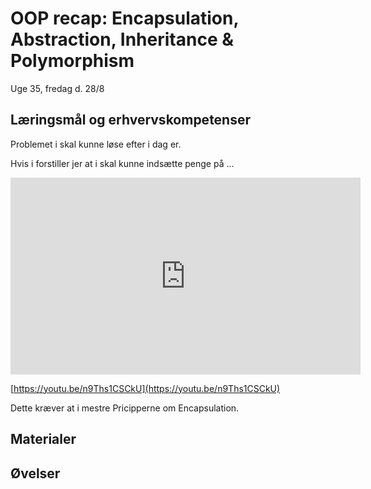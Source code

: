 <!-- JS use if these pages are used as githubpages. can be deleted if used elsewhere -->
<script src="https://code.jquery.com/jquery-3.2.1.min.js"></script>
<script src="script.js"></script>

# OOP recap: Encapsulation, Abstraction, Inheritance & Polymorphism

Uge 35, fredag d. 28/8
## Læringsmål og erhvervskompetenser
Problemet i skal kunne løse efter i dag er.

Hvis i forstiller jer at i skal kunne indsætte penge på ...

<iframe width="560" height="315" src="https://www.youtube.com/embed/n9Ths1CSCkU" frameborder="0" allow="accelerometer; autoplay; encrypted-media; gyroscope; picture-in-picture" allowfullscreen></iframe>

[https://youtu.be/n9Ths1CSCkU](https://youtu.be/n9Ths1CSCkU)  

Dette kræver at i mestre Pricipperne om Encapsulation.

## Materialer

## Øvelser


<!--
I dag skal i have genopfrisket hvad encapsulation er, og hvordan i bruger det i Java.  
I java skaber vi indkapsling (encapsulation) af data ved at lave private attributter (fields) og public metoder (getters & setters).
I princippet kunne man sagtens lave en attributter public, som man så kunne læse og skrive dirrekte til, uden at skulle gå gennem metoder som getters og setters. Grunden til at vi så alligevel altid laver attributter private og tilgår dem gennem metoder er dobbelt. Dels at vi i nogle tilfælde har brug for at tjekke om en attributs værdi ligger indenfor et specificeret område. Feks. må alderen på en studerende ikke være et negativt tal. Og dels ønsker vi et konsistent interface, som uanset om vi har brug for at lave alderstjekket på den studerende eller altid ej ser ens ud. Vi vil fra client siden ikke skulle spekulerer på om man skal skrive student.age = 18 eller student.setAge(18). Vi vil uanset den indre logik i Studentklassen altid skulle skrive student.getAge().   
-->
